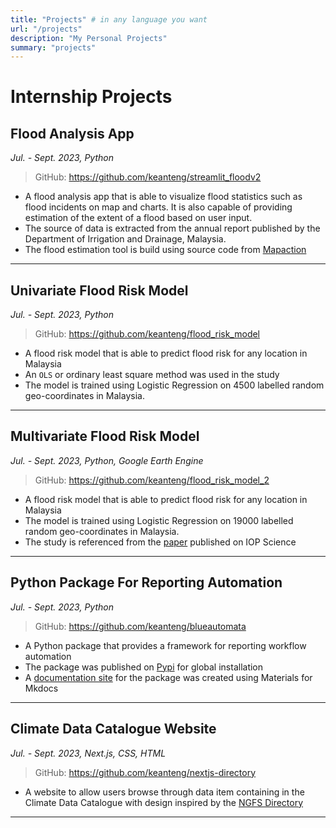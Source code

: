 ```yaml
---
title: "Projects" # in any language you want
url: "/projects"
description: "My Personal Projects"
summary: "projects"
---
```


# Internship Projects

## Flood Analysis App
*Jul. - Sept. 2023, Python*

> GitHub: https://github.com/keanteng/streamlit_floodv2

- A flood analysis app that is able to visualize flood statistics such as flood incidents on map and charts. It is also capable of providing estimation of the extent of a flood based on user input.
- The source of data is extracted from the annual report published by the Department of Irrigation and Drainage, Malaysia.
- The flood estimation tool is build using source code from [Mapaction](https://github.com/mapaction/flood-mapping-tool)
  
---

## Univariate Flood Risk Model
*Jul. - Sept. 2023, Python*

> GitHub: https://github.com/keanteng/flood_risk_model

- A flood risk model that is able to predict flood risk for any location in Malaysia
- An `OLS` or ordinary least square method was used in the study
- The model is trained using Logistic Regression on 4500 labelled random geo-coordinates in Malaysia.

---

## Multivariate Flood Risk Model
*Jul. - Sept. 2023, Python, Google Earth Engine*

> GitHub: https://github.com/keanteng/flood_risk_model_2

- A flood risk model that is able to predict flood risk for any location in Malaysia
- The model is trained using Logistic Regression on 19000 labelled random geo-coordinates in Malaysia.
- The study is referenced from the [paper](https://iopscience.iop.org/article/10.1088/1742-6596/1367/1/012087) published on IOP Science
  
---

## Python Package For Reporting Automation
*Jul. - Sept. 2023, Python*

> GitHub: https://github.com/keanteng/blueautomata

- A Python package that provides a framework for reporting workflow automation
- The package was published on [Pypi](https://pypi.org/project/blueautomata/) for global installation
- A [documentation site](https://keanteng.github.io/blueautomata/) for the package was created using Materials for Mkdocs

---

## Climate Data Catalogue Website
*Jul. - Sept. 2023, Next.js, CSS, HTML*

> GitHub: https://github.com/keanteng/nextjs-directory

- A website to allow users browse through data item containing in the Climate Data Catalogue with design inspired by the [NGFS Directory](https://ngfs.dev.masdkp.io/)

---